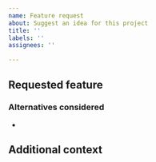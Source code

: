 ```yaml
---
name: Feature request
about: Suggest an idea for this project
title: ''
labels: ''
assignees: ''

---
```


## Requested feature
<!-- **Describe the solution you'd like**
A clear and concise description of what you want to happen. -->

### Alternatives considered
<!-- **Describe alternatives you've considered**
A clear and concise description of any alternative solutions or features you've considered. -->
-

## Additional context
<!-- **Is your feature request related to a problem? Please describe.**
A clear and concise description of what the problem is. Ex. I'm always frustrated when [...]

**Additional context**
Add any other context or screenshots about the feature request here.
 -->
